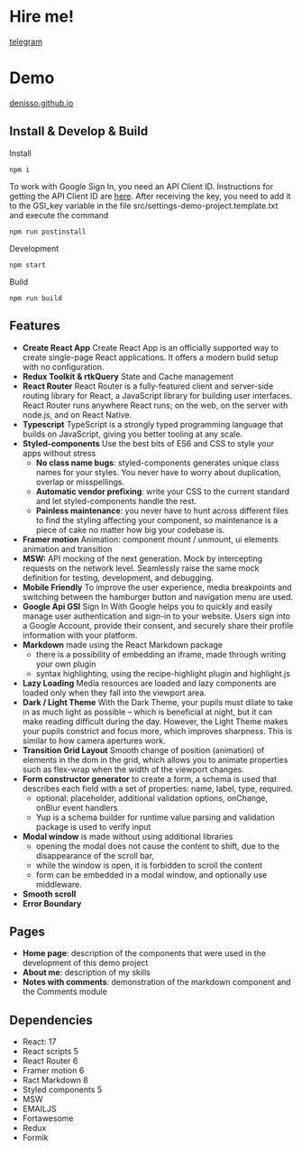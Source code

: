 # Hire me!

[telegram](https://t.me/DenisReactWebCoder)

# Demo

[denisso.github.io](https://denisso.github.io/)

## Install & Develop & Build
Install

`npm i `

To work with Google Sign In, you need an API Client ID. Instructions for getting the API Client ID are [here](https://developers.google.com/identity/gsi/web/guides/get-google-api-clientid). After receiving the key, you need to add it to the GSI_key variable in the file src/settings-demo-project.template.txt and execute the command 

`npm run postinstall`

Development

`npm start`

Build

`npm run build`

## Features
 - **Create React App** Create React App is an officially supported way to create single-page React applications. It offers a modern build setup with no configuration.
 - **Redux Toolkit & rtkQuery** State and Cache management
 - **React Router** React Router is a fully-featured client and server-side routing library for React, a JavaScript library for building user interfaces. React Router runs anywhere React runs; on the web, on the server with node.js, and on React Native.
 - **Typescript** TypeScript is a strongly typed programming language that builds on JavaScript, giving you better tooling at any scale.
 - **Styled-components** Use the best bits of ES6 and CSS to style your apps without stress
   - **No class name bugs**: styled-components generates unique class names for your styles. You never have to worry about duplication, overlap or misspellings.
   - **Automatic vendor prefixing**: write your CSS to the current standard and let styled-components handle the rest.
   - **Painless maintenance**: you never have to hunt across different files to find the styling affecting your component, so maintenance is a piece of cake no matter how big your codebase is.
  - **Framer motion** Animation: component mount / unmount, ui elements animation and transition
 - **MSW:**  API mocking of the next generation. Mock by intercepting requests on the network level. Seamlessly raise the same mock definition for testing, development, and debugging.
 - **Mobile Friendly** To improve the user experience, media breakpoints and switching between the hamburger button and navigation menu are used.
 - **Google Api GSI** Sign In With Google helps you to quickly and easily manage user authentication and sign-in to your website. Users sign into a Google Account, provide their consent, and securely share their profile information with your platform.
 - **Markdown** made using the React Markdown package
     - there is a possibility of embedding an iframe, made through writing your own plugin
     - syntax highlighting, using the recipe-highlight plugin and highlight.js
 - **Lazy Loading** Media resources are loaded and lazy components are loaded only when they fall into the viewport area.
 - **Dark / Light Theme** With the Dark Theme, your pupils must dilate to take in as much light as possible – which is beneficial at night, but it can make reading difficult during the day. However, the Light Theme makes your pupils constrict and focus more, which improves sharpness. This is similar to how camera apertures work.
 - **Transition Grid Layout** Smooth change of position (animation) of elements in the dom in the grid, which allows you to animate properties such as flex-wrap  when the width of the viewport changes.
 - **Form constructor generator** to create a form, a schema is used that describes each field with a set of properties: name, label, type, required. 
   - optional: placeholder, additional validation options, onChange, onBlur event handlers
   - Yup is a schema builder for runtime value parsing and validation package is used to verify input
- **Modal window** is made without using additional libraries
   - opening the modal does not cause the content to shift, due to the disappearance of the scroll bar,
   - while the window is open, it is forbidden to scroll the content
   - form can be embedded in a modal window, and optionally use middleware.
 - **Smooth scroll**
 - **Error Boundary**

## Pages
- **Home page**: description of the components that were used in the development of this demo project
- **About me**: description of my skills
- **Notes with comments**: demonstration of the markdown component and the Comments module

## Dependencies
-  React: 17
-  React scripts 5
-  React Router 6
-  Framer motion 6
-  Ract Markdown 8
-  Styled components 5
-  MSW
-  EMAILJS
-  Fortawesome
-  Redux
-  Formik
